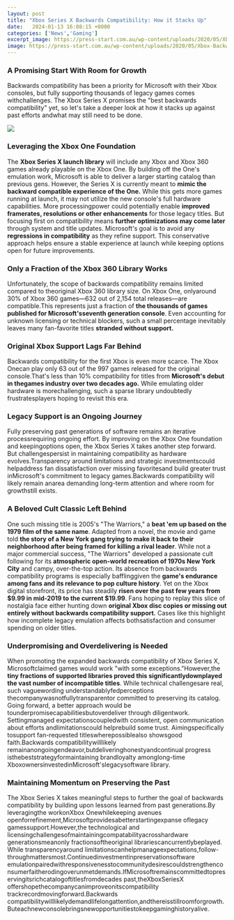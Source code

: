 ```yaml
---
layout: post
title: "Xbox Series X Backwards Compatibility: How it Stacks Up"
date:   2024-01-13 16:08:15 +0000
categories: ['News','Gaming']
excerpt_image: https://press-start.com.au/wp-content/uploads/2020/05/Xbox-Backwards-Compatibility.jpg
image: https://press-start.com.au/wp-content/uploads/2020/05/Xbox-Backwards-Compatibility.jpg
---
```


### A Promising Start With Room for Growth
Backwards compatibility has been a priority for Microsoft with their Xbox consoles, but fully supporting thousands of legacy games comes withchallenges. The Xbox Series X promises the "best backwards compatibility" yet, so let's take a deeper look at how it stacks up against past efforts andwhat may still need to be done.

![](https://press-start.com.au/wp-content/uploads/2020/05/Xbox-Backwards-Compatibility.jpg)
### Leveraging the Xbox One Foundation 
The **Xbox Series X launch library** will include any Xbox and Xbox 360 games already playable on the Xbox One. By building off the One's emulation work, Microsoft is able to deliver a larger starting catalog than previous gens. However, the Series X is currently meant to **mimic the backward compatible experience of the One.** While this gets more games running at launch, it may not utilize the new console's full hardware capabilities. 
More processingpower could potentially enable **improved framerates, resolutions or other enhancements** for those legacy titles. But focusing first on compatibility means **further optimizations may come later** through system and title updates. Microsoft's goal is to avoid any **regressions in compatibility** as they refine support. This conservative approach helps ensure a stable experience at launch while keeping options open for future improvements.
### Only a Fraction of the Xbox 360 Library Works
Unfortunately, the scope of backwards compatibility remains limited compared to theoriginal Xbox 360 library size. On Xbox One, onlyaround 30% of Xbox 360 games—632 out of 2,154 total releases—are compatible.This represents just a fraction of **the thousands of games published for Microsoft'sseventh generation console**. Even accounting for unknown licensing or technical blockers, such a small percentage inevitably leaves many fan-favorite titles **stranded without support.** 
### Original Xbox Support Lags Far Behind 
Backwards compatibility for the first Xbox is even more scarce. The Xbox Onecan play only 63 out of the 997 games released for the original console.That's less than 10% compatibility for titles from **Microsoft's debut in thegames industry over two decades ago.** While emulating older hardware is morechallenging, such a sparse library undoubtedly frustratesplayers hoping to revisit this era.
### Legacy Support is an Ongoing Journey
Fully preserving past generations of software remains an iterative processrequiring ongoing effort. By improving on the Xbox One foundation and keepingoptions open, the Xbox Series X takes another step forward. But challengespersist in maintaining compatibility as hardware evolves.Transparency around limitations and strategic investmentscould helpaddress fan dissatisfaction over missing favoritesand build greater trust inMicrosoft's commitment to legacy games.Backwards compatibility will likely remain anarea demanding long-term attention and where room for growthstill exists.
### A Beloved Cult Classic Left Behind
One such missing title is 2005's "The Warriors," a **beat 'em up based on the 1979 film of the same name**. Adapted from a novel, the movie and game told **the story of a New York gang trying to make it back to their neighborhood after being framed for killing a rival leader**. While not a major commercial success, "The Warriors" developed a passionate cult following for its **atmospheric open-world recreation of 1970s New York City** and campy, over-the-top action.
Its absence from backwards compatibility programs is especially bafflinggiven the **game's endurance among fans and its relevance to pop culture history**. Yet on the Xbox digital storefront, its price has steadily **risen over the past few years from $9.99 in mid-2019 to the current $19.99**. Fans hoping to replay this slice of nostalgia face either hunting down **original Xbox disc copies or missing out entirely without backwards compatibility support.** Cases like this highlight how incomplete legacy emulation affects bothsatisfaction and consumer spending on older titles.
### Underpromising and Overdelivering is Needed  
When promoting the expanded backwards compatibility of Xbox Series X, Microsoftclaimed games would work "with some exceptions."However,the **tiny fractions of supported libraries proved this significantlydownplayed the vast number of incompatible titles**. While technical challengesare real, such vaguewording understandablyfedperceptions thecompanywasnotfullytransparentor committed to preserving its catalog.
Going forward, a better approach would be tounderpromisecapabilitiesbutoverdeliver through diligentwork. Settingmanaged expectationscoupledwith consistent, open communication about efforts andlimitationscould helprebuild some trust. Aimingspecifically tosupport fan-requested titleswherepossiblealso showsgood faith.Backwards compatibilitywilllikely remainanongoingendeavor,butdeliveringhonestyandcontinual progress isthebeststrategyformaintaining brandloyalty amonglong-time XboxownersinvestedinMicrosoft'slegacysoftware library.
### Maintaining Momentum on Preserving the Past  
The Xbox Series X takes meaningful steps to further the goal of backwards compatibility by building upon lessons learned from past generations.By leveragingthe workonXbox Onewhilekeeping avenues openforrefinement,Microsoftprovidesabetterstartingexpanse oflegacy gamessupport.However,the technological and licensingchallengesofmaintainingcompatabilityacrosshardware generationsmeanonly fractionsoftheoriginal librariescancurrentlybeplayed.
While transparencyaround limitationscanhelpmanageexpectations,follow-throughmattersmost.Continuedinvestmentinpreservationsoftware emulationpairedwithresponsivenesstocommunitydesirescouldstrengthenconsumerfaitherodingoverunmetdemands.IfMicrosoftremainscommittedtopreservingitsrichcatalogoftitlesfromdecades past,theXboxSeriesX offershopethecompanycanimproveonitscompatibility trackrecordmovingforward.Backwards compatibilitywilllikelydemandlifelongattention,andthereisstillroomforgrowth.Buteachnewconsolebringsnewopportunitiestokeepgaminghistoryalive.